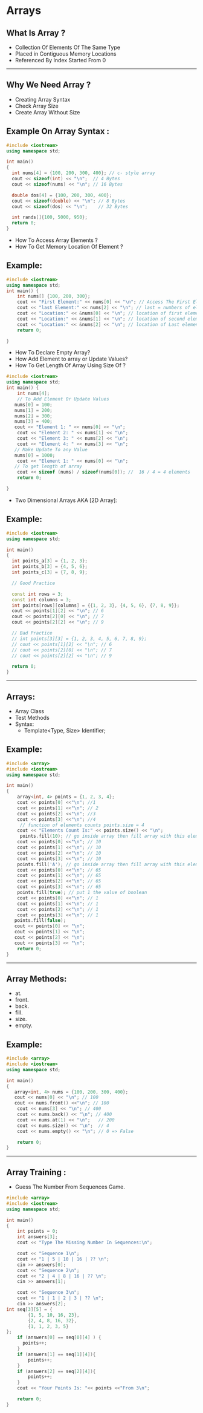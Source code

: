 # Arrays
## What Is Array ?
- Collection Of Elements Of The Same Type
- Placed in Contiguous Memory Locations
- Referenced By Index Started From 0
<hr>

## Why We Need Array ?
- Creating Array Syntax
- Check Array Size
- Create Array Without Size

## Example On Array Syntax :
````c++
#include <iostream>
using namespace std;

int main()
{
  int nums[4] = {100, 200, 300, 400}; // c- style array
  cout << sizeof(int) << "\n";  // 4 Bytes
  cout << sizeof(nums) << "\n"; // 16 Bytes

  double dos[4] = {100, 200, 300, 400};
  cout << sizeof(double) << "\n"; // 8 Bytes
  cout << sizeof(dos) << "\n";    // 32 Bytes

  int rands[]{100, 5000, 950};
  return 0;
}
````
- How To Access Array Elements ?
- How To Get Memory Location Of Element ? 
## Example:
````c++
#include <iostream>
using namespace std;
int main() {
    int nums[] {100, 200, 300};
    cout << "First Element:" << nums[0] << "\n"; // Access The First Element
    cout << "last Element:" << nums[2] << "\n"; // last = numbers of element - 1
    cout << "Location:" << &nums[0] << "\n"; // location of first element
    cout << "Location:" << &nums[1] << "\n"; // location of second element
    cout << "Location:" << &nums[2] << "\n"; // location of Last element
    return 0;

}
````

- How To Declare Empty Array?
- How Add Element to array or Update Values?
- How To Get  Length Of Array Using Size Of ?
````c++
#include <iostream>
using namespace std;
int main() {
    int nums[4];
    // To Add Element Or Update Values
   nums[0] = 100;
   nums[1] = 200;
   nums[2] = 300;
   nums[3] = 400;
   cout << "Element 1: " << nums[0] << "\n";
    cout << "Element 2: " << nums[1] << "\n";
    cout << "Element 3: " << nums[2] << "\n";
    cout << "Element 4: " << nums[3] << "\n";
   // Make Update To any Value
   nums[0] = 1000;
    cout << "Element 1: " << nums[0] << "\n";
   // To get length of array
    cout << sizeof (nums) / sizeof(nums[0]); //  16 / 4 = 4 elements
    return 0;

} 
````
- Two Dimensional Arrays AKA [2D Array]:
## Example:
````c++
#include <iostream>
using namespace std;

int main()
{
  int points_a[3] = {1, 2, 3};
  int points_b[3] = {4, 5, 6};
  int points_c[3] = {7, 8, 9};

  // Good Practice

  const int rows = 3;
  const int columns = 3;
  int points[rows][columns] = {{1, 2, 3}, {4, 5, 6}, {7, 8, 9}};
  cout << points[1][2] << "\n"; // 6
  cout << points[2][0] << "\n"; // 7
  cout << points[2][2] << "\n"; // 9

  // Bad Practice
  // int points[3][3] = {1, 2, 3, 4, 5, 6, 7, 8, 9};
  // cout << points[1][2] << "\n"; // 6
  // cout << points[2][0] << "\n"; // 7
  // cout << points[2][2] << "\n"; // 9

  return 0;
}

````
<hr>

## Arrays:
- Array Class
- Test Methods
- Syntax:
    - Template<Type, Size> Identifier;
## Example:
````c++
#include <array>
#include <iostream>
using namespace std;

int main()
{
    array<int, 4> points = {1, 2, 3, 4};
    cout << points[0] <<"\n"; //1
    cout << points[1] <<"\n"; // 2
    cout << points[2] <<"\n"; //3
    cout << points[3] <<"\n"; //4
     // function of elements counts points.size = 4
    cout << "Elements Count Is:" << points.size() << "\n";
     points.fill(10); // go inside array then fill array with this element
    cout << points[0] <<"\n"; // 10
    cout << points[1] <<"\n"; // 10
    cout << points[2] <<"\n"; // 10
    cout << points[3] <<"\n"; // 10
    points.fill('A'); // go inside array then fill array with this element will put Ascii Value
    cout << points[0] <<"\n"; // 65
    cout << points[1] <<"\n"; // 65
    cout << points[2] <<"\n"; // 65
    cout << points[3] <<"\n"; // 65
    points.fill(true); // put 1 the value of boolean
    cout << points[0] <<"\n"; // 1
    cout << points[1] <<"\n"; // 1
    cout << points[2] <<"\n"; // 1
    cout << points[3] <<"\n"; // 1
   points.fill(false);
   cout << points[0] << "\n";
   cout << points[1] << "\n";
   cout << points[2] << "\n";
   cout << points[3] << "\n";
    return 0;
}
````
<hr>

## Array Methods:
- at.
- front.
- back.
- fill.
- size.
- empty.
## Example:
````c++
#include <array>
#include <iostream>
using namespace std;

int main()
{
   array<int, 4> nums = {100, 200, 300, 400};
   cout << nums[0] << "\n"; // 100
   cout << nums.front() <<"\n"; // 100
    cout << nums[3] << "\n"; // 400
    cout << nums.back() << "\n"; // 400
    cout << nums.at(1) << "\n";   // 200
    cout << nums.size() << "\n";  // 4
    cout << nums.empty() << "\n"; // 0 => False

    return 0;
}
````
<hr>

## Array Training :
- Guess The Number From Sequences Game.
````c++
#include <array>
#include <iostream>
using namespace std;

int main()
{
    int points = 0;
    int answers[3];
    cout << "Type The Missing Number In Sequences:\n";

    cout << "Sequence 1\n";
    cout << "1 | 5 | 10 | 16 | ?? \n";
    cin >> answers[0];
    cout << "Sequence 2\n";
    cout << "2 | 4 | 8 | 16 | ?? \n";
    cin >> answers[1];

    cout << "Sequence 3\n";
    cout << "1 | 1 | 2 | 3 | ?? \n";
    cin >> answers[2];
int seq[3][5] = {
        {1, 5, 10, 16, 23},
        {2, 4, 8, 16, 32},
        {1, 1, 2, 3, 5}
};
    if (answers[0] == seq[0][4] ) {
      points++;
    }
    if (answers[1] == seq[1][4]){
        points++;
    }
    if (answers[2] == seq[2][4]){
        points++;
    }
    cout << "Your Points Is: "<< points <<"From 3\n";

    return 0;
}
````
